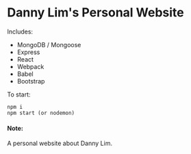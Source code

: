 # Danny Lim's Personal Website

Includes:

* MongoDB / Mongoose
* Express
* React
* Webpack
* Babel
* Bootstrap

To start:
```
npm i
npm start (or nodemon)
```

#### Note:

A personal website about Danny Lim.
